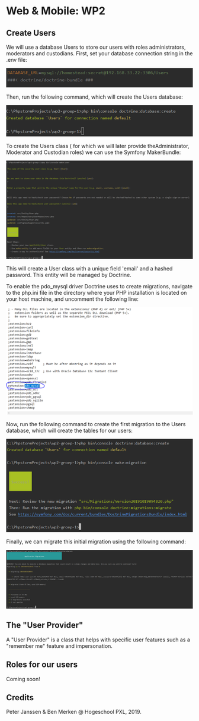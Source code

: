 # Web & Mobile: WP2

## Create Users

We will use a database Users to store our users with roles administrators,
moderators and custodians. First, set your database connection string in the
.env file:

![Connection string](ImagesReadme/doctrine_connection_string.PNG)

Then, run the following command, which will create the Users database:

![Doctrine create database](ImagesReadme/doctrine_create_database.PNG)

To create the Users class ( for which we will later provide theAdministrator, 
Moderator and Custodian roles) we can use the Symfony MakerBundle:

![Creating the Administrator](ImagesReadme/make_user.PNG)

This will create a User class  with a unique field 'email' and a hashed password. 
This entity will be managed by Doctrine.

To enable the pdo_mysql driver Doctrine uses to create migrations,
navigate to the php.ini file in the directory where your PHP installation
is located on your host machine, and uncomment the following line:

![Uncomment extension](ImagesReadme/uncomment_extension.PNG)

Now, run the following command to create the first migration to the
Users database, which will create the tables for our users:

![Doctrine initial migration](ImagesReadme/doctrine_make_migration.PNG)

Finally, we can migrate this initial migration using the following command:

![Doctrine initial migration](ImagesReadme/doctrine_initial_migration.PNG)

## The "User Provider"

A "User Provider" is a class that helps with specific user features such as
a "remember me" feature and impersonation.



## Roles for our users

Coming soon!

## Credits
Peter Janssen & Ben Merken @ Hogeschool PXL, 2019.